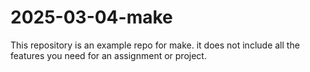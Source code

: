 # 2025-03-04-make

This repository is an example repo for make. it does not include all the features
you need for an assignment or project.
